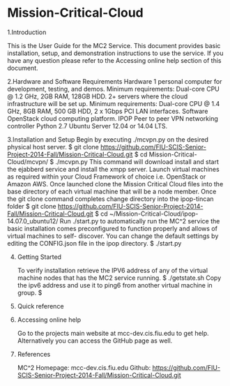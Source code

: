 Mission-Critical-Cloud
======================

1.Introduction

This is the User Guide for the MC2 Service. This document provides basic installation, setup, and demonstration instructions to use the service. If you have any question please refer to the Accessing online help section of this document.

2.Hardware and Software Requirements
	Hardware
		1 personal computer for development, testing, and demos. Minimum requirements: Dual-core CPU @ 1.2 GHz, 2GB RAM, 128GB HDD.
		2+ servers where the cloud infrastructure will be set up. Minimum requirements: Dual-core CPU @ 1.4 GHz, 8GB RAM, 500 GB HDD, 2 x 1Gbps PCI LAN interfaces.
	Software
		OpenStack cloud computing platform.
		IPOP Peer to peer VPN networking controller
		Python 2.7
		Ubuntu Server 12.04 or 14.04 LTS.

3.Installation and Setup
    Begin by executing ./mcvpn.py on the desired physical host server.
        $ git clone https://github.com/FIU-SCIS-Senior-Project-2014-Fall/Mission-Critical-Cloud.git
        $ cd Mission-Critical-Cloud/mcvpn/
        $ ./mcvpn.py
    This command will download install and start the ejabberd service and install the xmpp server.
    Launch virtual machines as required within your Cloud Framework of choice i.e. OpenStack or Amazon AWS. 
    Once launched clone the Mission Critical Cloud files into the base directory of each virtual machine that will be a node member.  Once the git clone command completes change directory into the ipop-tincan folder
        $ git clone https://github.com/FIU-SCIS-Senior-Project-2014-Fall/Mission-Critical-Cloud.git
        $ cd ~/Mission-Critical-Cloud/ipop-14.07.0_ubuntu12/
    Run ./start.py to automatically run the MC^2 service the basic installation comes preconfigured to function properly and allows of virtual machines to self- discover.  You can change the default settings by editing the CONFIG.json file in the ipop directory.
        $ ./start.py
        
4.	Getting Started 

    To verify installation retrieve the IPV6 address of any of the virtual machine nodes that has the MC2 service running. 
        $ ./getstate.sh
    Copy the ipv6 address and use it to ping6 from another virtual machine in group.
        $
5.	Quick reference

6.	Accessing online help

    Go to the projects main website at mcc-dev.cis.fiu.edu to get help. Alternatively you can access the GitHub page as well.
    
7.	References

    MC^2 Homepage: mcc-dev.cis.fiu.edu
    Github:  https://github.com/FIU-SCIS-Senior-Project-2014-Fall/Mission-Critical-Cloud.git

